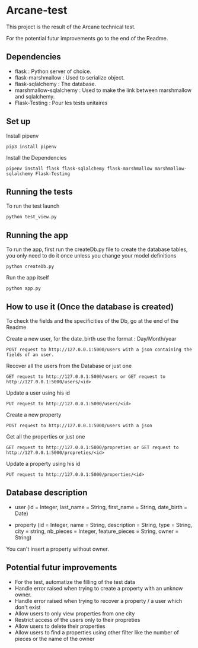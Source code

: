 # Arcane-test

This project is the result of the Arcane technical test.

For the potential futur improvements go to the end of the Readme.

## Dependencies

- flask : Python server of choice.
- flask-marshmallow : Used to serialize object.
- flask-sqlalchemy : The database.
- marshmallow-sqlalchemy : Used to make the link between marshmallow and sqlalchemy.
- Flask-Testing : Pour les tests unitaires


## Set up

Install pipenv
```
pip3 install pipenv
```

Install the Dependencies
```
pipenv install flask flask-sqlalchemy flask-marshmallow marshmallow-sqlalchemy Flask-Testing
```

## Running the tests

To run the test launch
```
python test_view.py
```

## Running the app

To run the app, first run the createDb.py file to create the database tables, you only need to do it once unless you change your model definitions
```
python createDb.py
```

Run the app itself
```
python app.py
```

## How to use it (Once the database is created)

To check the fields and the specificities of the Db, go at the end of the Readme

Create a new user, for the date_birth use the format : Day/Month/year
```
POST request to http://127.0.0.1:5000/users with a json containing the fields of an user.
```

Recover all the users from the Database or just one
```
GET request to http://127.0.0.1:5000/users or GET request to http://127.0.0.1:5000/users/<id>
```

Update a user using his id
```
PUT request to http://127.0.0.1:5000/users/<id>
```

Create a new property
```
POST request to http://127.0.0.1:5000/users with a json
```

Get all the properties or just one
```
GET request to http://127.0.0.1:5000/propreties or GET request to http://127.0.0.1:5000/propreties/<id>
```

Update a property using his id
```
PUT request to http://127.0.0.1:5000/properties/<id>
```

## Database description

- user (id = Integer, last_name = String, first_name = String, date_birth = Date)

- property (id = Integer, name = String, description = String, type = String, city = string, nb_pieces = Integer, feature_pieces = String, owner = String)

You can't insert a property without owner.

## Potential futur improvements

- For the test, automatize the filling of the test data
- Handle error raised when trying to create a property with an unknow owner.
- Handle error raised when trying to recover a property / a user which don't exist
- Allow users to only view properties from one city
- Restrict access of the users only to their propreties
- Allow users to delete their properties
- Allow users to find a properties using other filter like the number of pieces or the name of the owner
